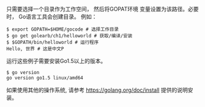 只需要选择⼀个⽬录作为⼯作空间， 然后将GOPAT环境 变量设置为该路径。必要时， Go语⾔⼯具会创建⽬录。 例如：

```shell
$ export GOPATH=$HOME/gocode # 选择⼯作⽬录
$ go get golearb/ch1/helloworld # 获取/编译/安装
$ $GOPATH/bin/helloworld # 运⾏程序
Hello, 世界 # 这是中⽂P
```

运⾏这些例⼦需要安装Go1.5以上的版本。

```shell
$ go version
go version go1.5 linux/amd64
```

如果使⽤其他的操作系统, 请参考 <https://golang.org/doc/install> 提供的说明安装。
